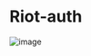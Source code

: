 # Riot-auth

![image](https://user-images.githubusercontent.com/90693180/194611506-7ec6edba-7707-47e4-8e8d-88cc72e0cd64.png)

